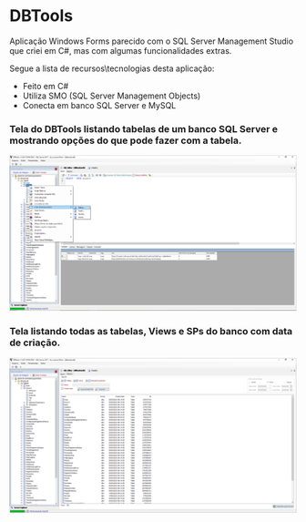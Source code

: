 # DBTools
Aplicação Windows Forms parecido com o SQL Server Management Studio que criei em C#, mas com algumas funcionalidades extras.

Segue a lista de recursos\tecnologias desta aplicação:

- Feito em C#    
- Utiliza  SMO (SQL Server Management Objects)
- Conecta em banco SQL Server e MySQL

### Tela do DBTools listando tabelas de um banco SQL Server e mostrando opções do que pode fazer com a tabela.

![alt text](https://github.com/lucianodoria/dbtools/blob/main/tela_001.png?raw=true)
### Tela listando todas as tabelas, Views e SPs do banco com data de criação.
![alt text](https://github.com/lucianodoria/dbtools/blob/main/tela_002.png?raw=true)